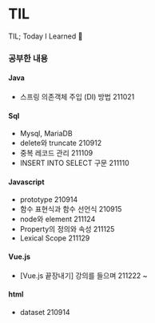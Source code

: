 # TIL
TIL; Today I Learned 🧐

### 공부한 내용
#### Java
* 스프링 의존객체 주입 (DI) 방법 211021
#### Sql
* Mysql, MariaDB
* delete와 truncate 210912
* 중복 레코드 관리 211109
* INSERT INTO SELECT 구문 211110

#### Javascript
* prototype 210914
* 함수 표현식과 함수 선언식 210915
* node와 element 211124
* Property의 정의와 속성 211125
* Lexical Scope 211129

#### Vue.js
* [Vue.js 끝장내기] 강의를 들으며 211222 ~

#### html
* dataset 210914
